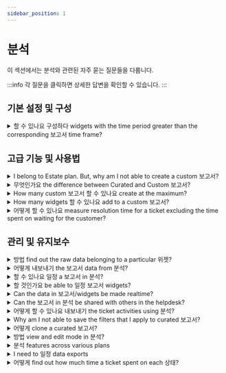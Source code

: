 ```yaml
---
sidebar_position: 1
---
```


# 분석

이 섹션에서는 분석와 관련된 자주 묻는 질문들을 다룹니다.

:::info
각 질문을 클릭하면 상세한 답변을 확인할 수 있습니다.
:::


## 기본 설정 및 구성

<details>
<summary>할 수 있나요 구성하다 widgets with the time period greater than the corresponding 보고서 time frame?</summary>

<p><br /></p>
<p>The Time period/date range of the Analytics report will be the superset of the time period specified in the widgets associated with the reports. In other words, the widget date range needs to be a subset of the report date range.</p>

</details>


## 고급 기능 및 사용법

<details>
<summary>I belong to Estate plan. But, why am I not able to create a custom 보고서?</summary>

<p>Custom reports are part of the <strong>Estate’19 plan</strong>. If you belong to the Estate’17 plan (annual billing), you can choose to upgrade to Estate’19 plan for free. If you belong to Estate’17 plan (monthly billing), you can upgrade by paying an extra of <strong>$6/agent/month</strong> in addition to <strong>$59/agent/month</strong>. </p>

</details>

<details>
<summary>무엇인가요 the difference between Curated and Custom 보고서?</summary>

<p dir="ltr" style={{ fontSize: "13px", fontFamily: "-apple-system, ", color: "rgb(0, 0, 0)", fontWeight: "400", textAlign: "left" }}><span dir="ltr" style={{ fontSize: "16px" }}>Curated Reports</span></p>
<p dir="ltr" style={{ fontSize: "13px", fontFamily: "Arial", color: "rgb(0, 0, 0)", fontWeight: "400", textAlign: "left" }}><span style={{ fontSize: "16px" }}>Freshdesk's curated reports provide you with a 360 view of your support performance. Monitor your team's performance along with the metrics most relevant to you. It also provides you with the essential information to chart better customer experiences.&nbsp;</span></p>
<p dir="ltr" style={{ fontSize: "13px", fontFamily: "Arial", color: "rgb(0, 0, 0)", fontWeight: "400", textAlign: "left" }}><span style={{ fontSize: "16px" }}><span style={{ fontSize: "16px" }}><span style={{ fontSize: "16px" }}><br /></span></span></span></p>
<p dir="ltr" style={{ fontSize: "13px", fontFamily: "Arial", color: "rgb(0, 0, 0)", fontWeight: "400", textAlign: "left" }}><span style={{ fontSize: "16px" }}>Custom Reports</span></p>
<p dir="ltr" style={{ fontSize: "13px", fontFamily: "Arial", color: "rgb(0, 0, 0)", fontWeight: "400", textAlign: "left" }}><span style={{ fontSize: "16px" }}><span style={{ fontSize: "16px" }}><span style={{ fontSize: "16px" }}>With multiple ways to look at helpdesk reporting, Freshdesk's Analytics lets you&nbsp;</span><a href="https://support.freshdesk.com/en/support/solutions/articles/50000001028-custom-reporting-%E2%80%93-basics" style={{ fontSize: "16px" }}><span style={{ fontSize: "16px" }}>customize and build your reports</span></a><span style={{ fontSize: "16px" }}>&nbsp;the way you want them - with minimal effort. It offers the flexibility to pick the metric(s) you wish to study, the adaptability to select the suitable filters you want to apply, and the capability to employ the perfect dimensions to analyze your data.</span></span></span></p>
<p dir="ltr" style={{ fontSize: "13px", fontFamily: "Arial", color: "rgb(0, 0, 0)", fontWeight: "400", textAlign: "left" }}><span style={{ fontSize: "16px" }}><span style={{ fontSize: "16px" }}><span style={{ fontSize: "16px" }}><br />Learn more about the&nbsp;</span><a href="https://freshdesk.com/webinars/get-the-most-out-of-freshdesk-analytics-recording" style={{ fontSize: "16px" }}><span style={{ fontSize: "16px" }}>Basics of Analytics</span></a><span style={{ fontSize: "16px" }}>&nbsp;through our webinar with insights on curated reports, creating custom reports for your helpdesk, learning to apply filters on reports, and much more.</span></span></span></p>
<p style={{ fontSize: "13px", fontFamily: "-apple-system, ", color: "rgb(0, 0, 0)", fontWeight: "400", textAlign: "left" }}><span style={{ fontSize: "16px" }}><span style={{ fontSize: "16px" }}><span style={{ fontSize: "16px" }}>You can also refer to our&nbsp;</span><a href="https://freshdesk.com/assets/resources/freshdesk/Make-informed-decisions-with-Freshdesk-Analytics.pdf" style={{ fontSize: "16px" }}><span style={{ fontSize: "16px" }}>Analytics guide</span></a></span></span>
<span dir="ltr" style={{ fontSize: "16px" }}>&nbsp;for various use cases to implement in your helpdesk.</span></p>

</details>

<details>
<summary>How many custom 보고서 할 수 있나요 create at the maximum?</summary>

<p>You can create as many custom reports you want in Analytics. There’s no fixed limit.</p>

</details>

<details>
<summary>How many widgets 할 수 있나요 add to a custom 보고서?</summary>

<p><br /></p>
<p>You can add as many widgets you want in Analytics. There’s no fixed limit.</p>

</details>

<details>
<summary>어떻게 할 수 있나요 measure resolution time for a ticket excluding the time spent on waiting for the customer?</summary>

<p dir="ltr">You can get this data in two ways:<br /><br /></p>
<p dir="ltr">1. Choose the Metric: Resolved time spent in business hours<br />Sort by Filter: Status does not include waiting on customer<br />Group by: Status<br />From underlying data, you can find out how much time was spent on the SLA status at a ticket level</p>
<p dir="ltr"><br />2. Choose the Metric: Resolved time spent in business hours<br />Sort by Filter: Status does not include SLA Status: Off<br />Group by: Status</p>
<p dir="ltr">From underlying data, you can find out how much time was spent on the SLA status at a ticket level</p>

</details>


## 관리 및 유지보수

<details>
<summary>방법 find out the raw data belonging to a particular 위젯?</summary>

<p dir="ltr"><span dir="ltr" style={{ fontSize: "16px" }}>Based on the type of widget data, Freshdesk will automatically visualize it in a relevant format. So, reading the data from the widget is a straightforward process.&nbsp;</span></p>
<p style={{ fontSize: "16px" }}><span style={{ fontSize: "16px" }}><span style={{ fontSize: "16px" }}><br /></span></span></p>
<p style={{ fontSize: "16px" }}><span style={{ fontSize: "16px" }}><span dir="ltr" style={{ fontSize: "16px" }}>Click on the widget to read the data. You also have the option to customize the visualization of certain widgets the way you want. You can select any graphical representation: Bar chart, Horizontal bar chart, Donut chart, Summary table, and Tabular.</span></span></p>
<p style={{ fontSize: "16px" }}><span style={{ fontSize: "16px" }}><span style={{ fontSize: "16px" }}><br /></span></span></p>
<p style={{ fontSize: "16px" }}><span style={{ fontSize: "16px" }}><span dir="ltr" style={{ fontSize: "16px" }}>If you want to take a closer look at the widget data, click Show underlying data below the widget. You can use the <strong>Edit Column</strong> button to add or remove the Fields present in the table. You can use the filters to drill-down further into the underlying data.&nbsp;</span></span></p>
<p style={{ fontSize: "16px" }}><br /></p>
<p style={{ fontSize: "16px" }}><span style={{ fontSize: "16px" }}><span dir="ltr" style={{ fontSize: "16px" }}><img src="#" style={{ fontSize: "16px" }} class="fr-fic fr-fil fr-dib" /></span></span><br /></p>

</details>

<details>
<summary>어떻게 내보내기 the 보고서 data from 분석?</summary>

<p dir="ltr"><span dir="ltr" style={{ fontSize: "16px" }}>Inside every report, you have the&nbsp;</span>
<span style={{ fontSize: "16px" }}><span dir="ltr" style={{ fontSize: "16px" }}><span style={{ fontSize: "16px" }}>Export</span>
<span style={{ fontSize: "16px" }}>&nbsp;icon below the search bar. You can click this icon to export the report as a PDF but not as a CSV. However, you will be able to exp</span>
<span dir="ltr" style={{ fontSize: "16px" }}>ort both the Graph data as well as the Tabular data (Underlying data) present in the widgets in the form of a CSV.</span><br /></span></span></p>
<p dir="ltr"><br /></p>
<p><span style={{ fontSize: "16px" }}><span dir="ltr" style={{ fontSize: "16px" }}><strong dir="ltr" style={{ fontSize: "16px" }}>Underlying data:&nbsp;</strong>The underlying data refers to the original, detailed information stored within the platform's database. Essentially, it serves as the raw material from which insights and reports are derived. This data provides the foundation for deeper analysis and understanding of customer interactions and support processes.</span>
<span dir="ltr" style={{ fontSize: "16px", fontFamily: "Arial", color: "rgb(0, 0, 0)", fontWeight: "400", textAlign: "left" }}><ins class="diff" style={{ fontSize: "16px" }}>&nbsp;</ins><ins class="diff" style={{ fontSize: "16px" }}>It can be exported by selecting the CSV of tabular data from the widget.</ins></span><br /><br /><span dir="ltr" style={{ fontSize: "16px" }}><strong style={{ fontSize: "16px" }}>Graph data:&nbsp;</strong>Graph data represents the summarized and visualized insights drawn from the underlying data. This visual representation offers a distilled view of key performance indicators, making it easier for users to grasp trends and make informed decisions without delving into the detailed raw</span>
<span dir="ltr" style={{ fontSize: "16px", fontFamily: "Arial", color: "rgb(0, 0, 0)", fontWeight: "400", textAlign: "left" }}><ins class="diff" style={{ fontSize: "16px" }}>&nbsp;</ins><ins class="diff" style={{ fontSize: "16px" }}>data. It can be exported by selecting the CSV of graph</ins></span>
<span dir="ltr" style={{ fontSize: "16px" }}>&nbsp;data.</span></span></p>
<p dir="ltr"><span style={{ fontSize: "16px" }}><span dir="ltr" style={{ fontSize: "16px" }}><br /><span dir="ltr" style={{ fontSize: "16px" }}><strong dir="ltr">Steps t</strong></span><strong dir="ltr">o export the complete report as PDF</strong></span></span></p>
<p dir="ltr"><br /></p><ol style={{ fontSize: "16px" }}><li dir="ltr" style={{ fontSize: "16px" }}><span style={{ fontSize: "16px" }}><span style={{ fontSize: "16px" }}>Go to <strong style={{ fontSize: "16px" }}>Analytics</strong>.</span></span></li>
<li dir="ltr" style={{ fontSize: "16px" }}><span style={{ fontSize: "16px" }}><span dir="ltr" style={{ fontSize: "16px" }}>Select a report you would like to export and click on it.</span></span></li>
<li dir="ltr" style={{ fontSize: "16px" }}><span style={{ fontSize: "16px" }}><span style={{ fontSize: "16px" }}>Inside the report, navigate to the export icon and select <strong style={{ fontSize: "16px" }}>Export report&nbsp;</strong>from the dropdown.</span></span></li>
<li dir="ltr" style={{ fontSize: "16px" }}><span style={{ fontSize: "16px" }}><span style={{ fontSize: "16px" }}>Here you can select the pages in the report you want to export and click <strong dir="ltr" style={{ fontSize: "16px" }}>Ex</strong><strong dir="ltr" style={{ fontSize: "16px" }}>port</strong>.<p ><br /></p><img src="#" style={{ fontSize: "16px" }} class="fr-fil fr-dib fr-bordered fr-shadow" /></span></span></li></ol><p style={{ fontSize: "16px" }}><br /></p>
<p style={{ fontSize: "16px" }}><br /></p>
<p style={{ fontSize: "16px" }}><span style={{ fontSize: "16px" }}><span dir="ltr" style={{ fontSize: "16px" }}>The report will now be sent as a PDF file to your registered email address.</span></span></p>
<p style={{ fontSize: "16px" }}><br /></p>
<p style={{ fontSize: "16px" }}><br /></p>
<p style={{ fontSize: "16px" }}><span style={{ fontSize: "16px" }}><span dir="ltr" style={{ fontSize: "16px" }}><span dir="ltr" style={{ fontSize: "16px" }}><strong dir="ltr">Steps t</strong></span><strong dir="ltr">o export the widget level report</strong></span></span></p>
<p style={{ fontSize: "16px" }}><br /></p><ol><li style={{ fontSize: "16px" }}><span style={{ fontSize: "16px" }}><span dir="ltr" style={{ fontSize: "16px" }}>Go to Analytics</span></span></li>
<li style={{ fontSize: "16px" }}><span style={{ fontSize: "16px" }}><span dir="ltr" style={{ fontSize: "16px" }}>Open the report</span></span></li>
<li style={{ fontSize: "16px" }}><span style={{ fontSize: "16px" }}><span dir="ltr" style={{ fontSize: "16px" }}>Expand the desired widget</span></span></li>
<li style={{ fontSize: "16px" }}><span style={{ fontSize: "16px" }}><span dir="ltr" style={{ fontSize: "16px" }}>Click the options for the widget represented as three horizontal dots.</span></span></li>
<li style={{ fontSize: "16px" }}><span style={{ fontSize: "16px" }}><span dir="ltr" style={{ fontSize: "16px" }}>Select <strong dir="ltr">Export to email/</strong><strong dir="ltr">Download &gt; CSV/PDF of graph/tabular data</strong> accordingly</span></span></li></ol><p style={{ fontSize: "16px" }}><br /><span style={{ fontSize: "16px" }}><span dir="ltr" style={{ fontSize: "16px" }}>Below are the items you need to consider when exporting reports.</span></span></p><ol ><li style={{ fontSize: "16px" }}><span style={{ fontSize: "16px" }}><span dir="ltr" style={{ fontSize: "16px" }}>Make sure the date range of the export is correct and valid across Widget level/Page level/Report level filters. If the date filter is set different in the Page level/Report level filters, than the one in Widget level, the exported data may not have the expected results.</span></span></li>
<li style={{ fontSize: "16px" }}><span style={{ fontSize: "16px" }}><span dir="ltr" style={{ fontSize: "16px" }}>Make sure you are selecting Graph data for the trend numbers you see in a widget and the Underlying data for the complete data set of the widget. You can select up to 20 fields as columns for the export from the underlying data by editing the report, and adding fields using the 'Gear' icon as shown below.</span></span></li></ol><p ><br /></p>
<p ><span dir="ltr" style={{ fontSize: "16px" }}>Based on the volume of data, it may take several minutes to export and send the data to your mailbox.&nbsp;</span></p>
<p ><br /></p>
<p ><img src="#" class="fr-fic fr-fil fr-dib inline-image" style={{ fontSize: "16px", fontFamily: "Arial", color: "rgb(24, 50, 71)", fontWeight: "400", textAlign: "left" }} /></p>
<p><br /></p>
:::note
If the date range is correctly set and you still do not receive the export for the specified date range, try this troubleshooting step: edit the report, remove the date range filter, save the report, then edit it again and reapply the desired date range. Finally, save the report and proceed with the export. If you still face issues, reach out to our support.
:::

<hr />

<h3 dir="ltr" style={{ fontSize: "16px" }}><span style={{ fontSize: "16px" }}><span style={{ fontSize: "16px" }}><strong dir="ltr" style={{ fontSize: "16px" }}>To schedule a data export:</strong></span></span></h3><ol style={{ fontSize: "16px" }}><li style={{ fontSize: "16px" }}><p dir="ltr" style={{ fontSize: "16px" }}><span style={{ fontSize: "16px" }}><span style={{ fontSize: "16px" }}>Login to your support portal as an <strong style={{ fontSize: "16px" }}>Administrator/Supervisor.</strong></span></span></p></li>
<li style={{ fontSize: "16px" }}><p dir="ltr" style={{ fontSize: "16px" }}><span style={{ fontSize: "16px" }}><span style={{ fontSize: "16px" }}>Go to <strong style={{ fontSize: "16px" }}>Analytics &gt;&nbsp;</strong>click the<strong dir="ltr" style={{ fontSize: "16px" }}>&nbsp;gear icon(</strong><strong dir="ltr" style={{ fontSize: "16px" }}>Settings)&nbsp;</strong>on the top right corner <strong style={{ fontSize: "16px" }}>&gt;</strong> choose<strong style={{ fontSize: "16px" }}>&nbsp;Data</strong><strong style={{ fontSize: "16px" }}>&nbsp;Exports.</strong></span></span></p></li>
<li style={{ fontSize: "16px" }}><p style={{ fontSize: "16px" }}><span style={{ fontSize: "16px" }}><span style={{ fontSize: "16px" }}>Click on <strong dir="ltr" style={{ fontSize: "16px" }}>Create Export.</strong></span></span></p></li>
<li dir="ltr" style={{ fontSize: "16px" }}><span style={{ fontSize: "16px" }}><span style={{ fontSize: "16px" }}>Give it a <strong style={{ fontSize: "16px" }}>Name</strong>, <strong style={{ fontSize: "16px" }}>Description</strong> and choose a <strong style={{ fontSize: "16px" }}>Module</strong> from which you want to export data: Tickets, Timesheet, Surveys, Survey results, Articles, and Triage.</span></span></li>
<li style={{ fontSize: "16px" }}><span style={{ fontSize: "16px" }}><span style={{ fontSize: "16px" }}>Choose when you'd like to receive the export from the <strong style={{ fontSize: "16px" }}>Schedule</strong> dropdown field (<strong dir="ltr" style={{ fontSize: "16px" }}>Daily, Weekly or Monthly</strong>) and then set the required time.</span></span></li>
<li style={{ fontSize: "16px" }}><span style={{ fontSize: "16px" }}><span style={{ fontSize: "16px" }}>Set any<strong style={{ fontSize: "16px" }}>&nbsp;Filters&nbsp;</strong>of your choice. All your <strong style={{ fontSize: "16px" }}>dropdown</strong> and <strong style={{ fontSize: "16px" }}>dependent fields</strong> will be displayed.</span></span></li>
<li style={{ fontSize: "16px" }}><span style={{ fontSize: "16px" }}><span dir="ltr" style={{ fontSize: "16px" }}>Choose the <strong style={{ fontSize: "16px" }}>Ticket</strong> fields and/or <strong style={{ fontSize: "16px" }}>Tag fields</strong> you want to include in the <strong style={{ fontSize: "16px" }}>CSV&nbsp;</strong>file.</span></span></li></ol>

:::note
It is not possible to use the date range dimension filter when creating an export via Data Exports in Analytics
:::

---

### To receive the export file via API

1. Copy and paste the URL in your Business Intelligence tool.
2. Once you hit the **API** from your **BI tool**, you will receive a response in the following format:

```json
{
  "export": {
    "url": "..."
  }
}
```

The URL parameter holds the link to the latest export file for that schedule. The file will be available for 30 days from the date of creation.

---

### To access your data exports:

1. To view the exports that you had scheduled, go to **Analytics** → click the **gear icon (Settings)** on the top right corner → choose **Data Exports**.
2. You'll be able to view the **Title**, **Frequency**, and the **Status** of your data export here.
3. Click on the **Title** to open a data export schedule, and use the **Active** toggle to deactivate a schedule.
4. Use the **download** button that appears when you hover over a scheduled export to download the available data exports.
5. An export once scheduled, cannot be edited. You will have to delete it altogether and create one afresh. Use the **delete** button that appears when you hover over a scheduled export.

:::note
**Note**: You might need assistance from a developer to hit the API, so please ensure that they have access to the API key of the person who created the schedule.
:::

You can view the following video to understand how to export reports from Analytics.

[YouTube Video](https://www.youtube.com/)
<p dir="ltr" style={{ fontSize: "13px", fontFamily: "-apple-system, ", color: "rgb(24, 50, 71)", fontWeight: "400", textAlign: "start" }}><span style={{ fontSize: "16px" }}>Learn more about the&nbsp;</span>
<span style={{ fontSize: "16px" }}><a href="https://freshdesk.com/webinars/get-the-most-out-of-freshdesk-analytics-recording" style={{ fontSize: "16px" }}><span style={{ fontSize: "16px" }}>Basics of Analytics</span></a><span style={{ fontSize: "16px" }}>&nbsp;through our webinar with insights on curated reports, creating custom reports for your helpdesk, learning to apply filters on reports, and much more.<br /><br /></span></span></p>
<p dir="ltr" style={{ fontSize: "13px", fontFamily: "-apple-system, ", color: "rgb(24, 50, 71)", fontWeight: "400", textAlign: "start" }}><span style={{ fontSize: "16px" }}><span style={{ fontSize: "16px" }}>You can also refer to our&nbsp;</span><a href="https://freshdesk.com/assets/resources/freshdesk/Make-informed-decisions-with-Freshdesk-Analytics.pdf" style={{ fontSize: "16px" }}><span style={{ fontSize: "16px" }}>Analytics guide</span></a></span>
<span dir="ltr" style={{ fontSize: "16px" }}>&nbsp;for various use cases to implement in your helpdesk.</span></p>

</details>

<details>
<summary>할 수 있나요 일정 a 보고서 in 분석?</summary>

<p dir="ltr">To schedule your custom reports and the widgets.<br /><br /></p><ul><li dir="ltr">Click and open a <strong>custom report.</strong></li>
<li dir="ltr">Click on the <strong>Export</strong> icon on the top right corner.</li>
<li dir="ltr">Select <strong dir="ltr">Schedule Report&nbsp;</strong>from the drop down<strong dir="ltr">.</strong></li>
<li dir="ltr">Set the <strong>cadence, customize the time of delivery, subject, and description</strong> to suit your business.&nbsp;</li>
<li dir="ltr">Under Send to, add your email address. You can add additional email addresses by typing the required ones.</li>
<li dir="ltr">Click <strong dir="ltr">Save.</strong></li></ul><p><br /></p>
<p dir="ltr"><strong>Note</strong>: Curated reports cannot be scheduled. You can only schedule custom reports.</p>
<p dir="ltr"><br /></p>
<p dir="ltr"><img src="#" style={{ fontSize: "16px" }} class="fr-fic fr-fil fr-dib" /></p>
<p><br /></p>

</details>

<details>
<summary>할 것인가요 be able to 일정 보고서 widgets?</summary>

<p>Yes, you can schedule the widgets of custom reports using the Schedule option. You will be able to choose the Report Schedule date, its frequency, and the email content. You can also choose the report widget to be scheduled in the form of a PDF or CSV. Please note that you will not be able to schedule the widgets of curated reports.</p>

</details>

<details>
<summary>Can the data in 보고서/widgets be made realtime?</summary>

<p>The reports and widgets in Analytics have a refresh time of 30 minutes which is standard across all the Freshdesk plans. Hence the widgets/reports cannot be configured to reflect live data unlike the Dashboard feature, which is based on live data.</p>

</details>

<details>
<summary>Can the 보고서 in 분석 be shared with others in the helpdesk?</summary>

<p>Yes, when creating a New report in Analytics, you can choose between either creating the report just for yourself or for Everyone. If the latter option is chosen then the agents who have access to the Analytics will be able to see them under the Shared reports section under Analytics.</p>

</details>

<details>
<summary>어떻게 할 수 있나요 내보내기 the ticket activities using 분석?</summary>

<p dir="ltr" style={{ fontSize: "16px" }}><span dir="ltr" style={{ fontSize: "16px" }}>Analytics in Freshdesk lets you identify problems and keep tabs on all the metrics that matter to you. With Freshdesk Analytics, you can analyze your entire helpdesk and, most importantly, come to conclusions. From identifying areas of improvement to creating data-driven plans, you can back your support instincts using Analytics.</span>
<span style={{ fontSize: "16px" }}><span style={{ fontSize: "16px" }}><br /><br />You can export your helpdesk ticket activities using the&nbsp;</span>
<span style={{ fontSize: "16px" }}>Data exports</span>
<span style={{ fontSize: "16px" }}>&nbsp;option in the&nbsp;</span>
<span style={{ fontSize: "16px" }}>Settings</span>
<span style={{ fontSize: "16px" }}>&nbsp;icon. Once you click on the&nbsp;</span>
<span style={{ fontSize: "16px" }}>Create Export</span>
<span style={{ fontSize: "16px" }}>&nbsp;button, you can set the export based on basic&nbsp;</span>
<span style={{ fontSize: "16px" }}>modules</span>
<span style={{ fontSize: "16px" }}>&nbsp;such as Tickets, Timesheets, Surveys, Survey Results, Articles, Triage, etc. Apart from this, you can&nbsp;</span></span></p><ul style={{ fontSize: "16px" }}><li dir="ltr" style={{ fontSize: "16px" }}><p dir="ltr" style={{ fontSize: "16px" }}><span style={{ fontSize: "16px" }}><span style={{ fontSize: "16px" }}>customize the export based on&nbsp;</span>
<span style={{ fontSize: "16px" }}>filters</span>
<span style={{ fontSize: "16px" }}>,&nbsp;</span></span></p></li>
<li dir="ltr" style={{ fontSize: "16px" }}><p dir="ltr" style={{ fontSize: "16px" }}><span style={{ fontSize: "16px" }}><span style={{ fontSize: "16px" }}>select the&nbsp;</span>
<span style={{ fontSize: "16px" }}>ticket field</span>
<span style={{ fontSize: "16px" }}>&nbsp;needed in the export, and&nbsp;</span></span></p></li>
<li dir="ltr" style={{ fontSize: "16px" }}><p dir="ltr" style={{ fontSize: "16px" }}><span style={{ fontSize: "16px" }}><span style={{ fontSize: "16px" }}>schedule the frequency and schedule for the reports.</span></span></p>
<p><br /></p><img src="#" style={{ fontSize: "16px" }} class="fr-fil fr-dib fr-bordered fr-shadow" alt="You can export your helpdesk ticket activities using the Data exports option in the Settings icon. Once you click on the Create Export button, you can set the export based on basic modules such as Tickets, Timesheets, Surveys, Survey Results, Articles, Triage, etc." /><br /><br /><p></p></li></ul><p dir="ltr" style={{ fontSize: "16px" }}><span style={{ fontSize: "16px" }}><span style={{ fontSize: "16px" }}>Please note that this option is available only for the Account admin agent and inaccessible to other helpdesk agents.</span></span></p>
<p style={{ fontSize: "16px" }}><span style={{ fontSize: "16px" }}><br /></span></p>
<p dir="ltr" style={{ fontSize: "16px" }}><span style={{ fontSize: "16px" }}><span style={{ fontSize: "16px" }}>Learn more about the&nbsp;</span><a href="https://freshdesk.com/webinars/get-the-most-out-of-freshdesk-analytics-recording" style={{ fontSize: "16px" }}><span style={{ fontSize: "16px" }}>Basics of Analytics</span></a><span style={{ fontSize: "16px" }}>&nbsp;through our webinar with insights on curated reports, creating custom reports for your helpdesk, learning to apply filters on reports, and much more.</span></span></p>
<p dir="ltr" style={{ fontSize: "16px" }}><span style={{ fontSize: "16px" }}><span style={{ fontSize: "16px" }}>You can also refer to our&nbsp;</span><a href="https://freshdesk.com/assets/resources/freshdesk/Make-informed-decisions-with-Freshdesk-Analytics.pdf" style={{ fontSize: "16px" }}><span style={{ fontSize: "16px" }}>Analytics guide</span></a><span style={{ fontSize: "16px" }}>&nbsp;for various use cases to implement in your helpdesk. <br /><br /></span></span></p>
<p dir="ltr" style={{ fontSize: "16px" }}><span style={{ fontSize: "16px" }}><span style={{ fontSize: "16px" }}>If you have any f</span>
<span style={{ fontSize: "16px" }}>urther questions or clarifications, please drop an email to&nbsp;</span><a href="mailto:support@freshdesk.com" style={{ fontSize: "16px" }}><span style={{ fontSize: "16px" }}>support@freshdesk.com</span></a><span dir="ltr" style={{ fontSize: "16px" }}>&nbsp;and our Product Specialist will be happy to assist you.</span></span></p>

</details>

<details>
<summary>Why am I not able to save the filters that I apply to curated 보고서?</summary>

<p>Curated reports are for one-time insights. Freshdesk lets you clone any curated report or widget you want. You can <strong>clone a curate report and customize it</strong> by applying the required filters and then save it accordingly.</p>

</details>

<details>
<summary>어떻게 clone a curated 보고서?</summary>

<p>Once you go inside a curated report, switch from <strong>Viewing</strong> mode to <strong>Editing</strong> mode. Now, click on the report name (say Ticket Volume Trends) to get the Clone Report option.<br /><br /><img src="#" style={{ fontSize: "16px" }} class="fr-fic fr-fil fr-dib" /></p>

</details>

<details>
<summary>방법 view and edit mode in 분석?</summary>

<p dir="ltr" style={{ fontSize: "13px", fontFamily: "-apple-system, ", color: "rgb(0, 0, 0)", fontWeight: "400", textAlign: "left" }}><span dir="ltr" style={{ fontSize: "16px" }}>You can co</span>
<span dir="ltr" style={{ fontSize: "16px" }}>ntrol your team's access to Analytics under&nbsp;</span>
<span style={{ fontSize: "16px" }}><span style={{ fontSize: "16px" }}>Admin &gt; Team &gt; Roles &gt; Reports&nbsp;</span>
<span style={{ fontSize: "16px" }}>section.<br />You can provide them with View, Edit, or Manage (includes edit and exports) access.</span></span></p>
<p><br /></p><span style={{ fontSize: "16px" }}><img alt="How to provide access to Analytics in Freshdesk?" title="Access to Analytics in Freshdesk." src="#" width="563" class="fr-fic fr-dii fr-bordered fr-shadow" style={{ fontSize: "16px" }} /></span><br /><span dir="ltr" style={{ fontSize: "16px" }}>View</span>
<span style={{ fontSize: "16px" }}>&nbsp;- You can access curated reports and custom reports (based on your visibility). With view access, you cannot add Filters but can view underlying data. You can still change visualizations, subscribe to reports, add the widget to another report, and drill down on data.<p><br /></p><img src="#" style={{ fontSize: "16px" }} class="fr-fil fr-dib fr-bordered fr-shadow" /><br /><br /></span>
<span dir="ltr" style={{ fontSize: "16px" }}>Edit</span>
<span style={{ fontSize: "16px" }}>&nbsp;- In addition to view access, you can add widgets, create custom reports, add/edit filters in existing curated and custom reports (based on your visibility), and delete custom reports. Underlying data will also be visible.<p><br /></p><img src="#" style={{ fontSize: "16px" }} class="fr-fil fr-dib fr-bordered fr-shadow" /><br /></span><p></p>
<p style={{ fontSize: "13px", fontFamily: "-apple-system, ", color: "rgb(0, 0, 0)", fontWeight: "400", textAlign: "left" }}><span style={{ fontSize: "16px" }}><span style={{ fontSize: "16px" }}>Manage (includes edit and exports)</span></span>
<span dir="ltr" style={{ fontSize: "16px" }}>&nbsp;- Along with edit access, you can access Analytics settings and create/edit/delete and enable/disable schedules and exports.</span></p>

</details>

<details>
<summary>분석 features across various plans</summary>

<p>For a detailed comparison of Analytics features across each plan, please refer to the article <a href="https://support.freshdesk.com/support/solutions/articles/50000001108-analytics-features-for-each-plan" rel="noreferrer" target="_blank">here</a>.<br /><br /><strong>Note:</strong> If you're a Freshdesk customer before the year 2019, you need to upgrade to Estate'19 plan to access custom reports.<br /><br /></p>

</details>

<details>
<summary>I need to 일정 data exports</summary>

<p>You can schedule data export using <strong>Settings &gt; Data export</strong>. You will find the Settings option near the New Report on Analytics homepage. You can create a data export, select the fields you want, apply the necessary filters and set the schedule. </p>

</details>

<details>
<summary>어떻게 find out how much time a ticket spent on each 상태?</summary>

<p dir="ltr">You can choose the metric 'Time spent in business hours' and sort by the filter 'Status' to know the amount of time spent by each ticket in each ticket status.</p>

</details>

